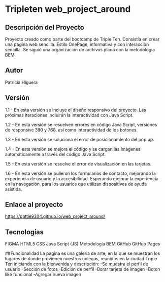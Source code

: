 # Tripleten web_project_around
## Descripción del Proyecto
Proyecto creado como parte del bootcamp de Triple Ten. Consistía en crear una página web sencilla. Estilo OnePage, informativa y con interacciòn sencilla. Se siguió una organización de archivos plana con la metodología BEM.

## Autor
Patricia Higuera

## Versión
1.1 - En esta versión se incluye el diseño responsivo del proyecto. Las pròximas iteraciones incluirán la interactividad con Java Script.

1.2 - En esta versión se resuelven errores en código Java Script, versiones de responsive 380 y 768, así como interactividad de los botones.

1.3 - En esta versión se soluciona el error de posicionamiento del pop up.

1.4 - En esta versión se mejora el código y se cargan las imágenes automáticamente a través del código Java Script.

1.5 - En esta versión se resuelve el error de visualización en las tarjetas.

1.6 - En esta versión se pulieron los formularios de contacto, mejorando la experiencia de usuario y la accesibilidad. Esperando mejorar la experiencia en la navegación, para los usuarios que utilizan dispositivos de ayuda asistida.

## Enlace al proyecto
https://pattie9304.github.io/web_project_around/

## Tecnologías
FIGMA
HTML5
CSS
Java Script (JS)
Metodología BEM
GitHub
GitHub Pages

##Funcionalidad
La pagina es una galeria de arte, en la que se muestran los lugares de donde provienen nuestros colegas, reunidos en la ciudad Triple Ten iniciando con la bienvenida y descripción:
-Se muestra el perfil de usuario
-Sección de fotos
-Edición de perfil
-Borar tarjeta de imagen
-Boton like funcional
-Agregar nueva imagen


